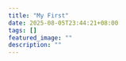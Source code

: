 ```yaml
---
title: "My First"
date: 2025-08-05T23:44:21+08:00
tags: []
featured_image: ""
description: ""
---
```

